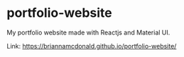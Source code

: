 # portfolio-website

My portfolio website made with Reactjs and Material UI.

Link: https://briannamcdonald.github.io/portfolio-website/
